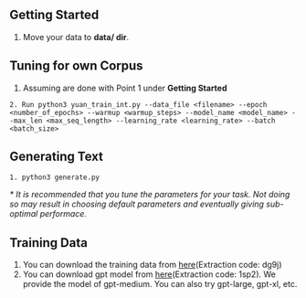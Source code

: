 ## Getting Started
1. Move your data to __data/ dir__.

## Tuning for own Corpus
1. Assuming are done with Point 1 under __Getting Started__
```
2. Run python3 yuan_train_int.py --data_file <filename> --epoch <number_of_epochs> --warmup <warmup_steps> --model_name <model_name> --max_len <max_seq_length> --learning_rate <learning_rate> --batch <batch_size>
```
## Generating Text
```
1. python3 generate.py 
```

_* It is recommended that you tune the parameters for your task. Not doing so may result in choosing default parameters and eventually giving sub-optimal performace._

## Training Data
1. You can download the training data from [here](https://pan.baidu.com/s/18-FFI9nEQwwPOC-imjgY3Q)(Extraction code: dg9j)
2. You can download gpt model from [here](https://pan.baidu.com/s/14B_fjE7kMOXnaPN7cLnyCg )(Extraction code: 1sp2). We provide the model of gpt-medium. You can also try gpt-large, gpt-xl, etc.



